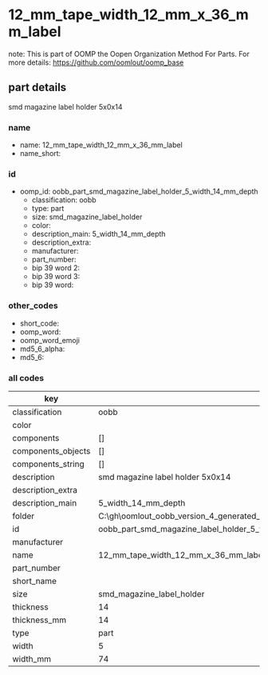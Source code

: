 # 12_mm_tape_width_12_mm_x_36_mm_label  

note: This is part of OOMP the Oopen Organization Method For Parts. For more details: https://github.com/oomlout/oomp_base

##  part details



smd magazine label holder 5x0x14

### name
* name: 12_mm_tape_width_12_mm_x_36_mm_label
* name_short: 
### id
* oomp_id: oobb_part_smd_magazine_label_holder_5_width_14_mm_depth
  * classification: oobb
  * type: part
  * size: smd_magazine_label_holder
  * color: 
  * description_main: 5_width_14_mm_depth
  * description_extra: 
  * manufacturer: 
  * part_number: 
  * bip 39 word 2: 
  * bip 39 word 3: 
  * bip 39 word: 

### other_codes
* short_code: 
* oomp_word: 
* oomp_word_emoji 
* md5_6_alpha: 
* md5_6: 









### all codes 
| key | value |  
| --- | --- |  
| classification | oobb |  
| color |  |  
| components | [] |  
| components_objects | [] |  
| components_string | [] |  
| description | smd magazine label holder 5x0x14 |  
| description_extra |  |  
| description_main | 5_width_14_mm_depth |  
| folder | C:\gh\oomlout_oobb_version_4_generated_parts\things\oobb_part_smd_magazine_label_holder_5_width_14_mm_depth |  
| id | oobb_part_smd_magazine_label_holder_5_width_14_mm_depth |  
| manufacturer |  |  
| name | 12_mm_tape_width_12_mm_x_36_mm_label |  
| part_number |  |  
| short_name |  |  
| size | smd_magazine_label_holder |  
| thickness | 14 |  
| thickness_mm | 14 |  
| type | part |  
| width | 5 |  
| width_mm | 74 |  
